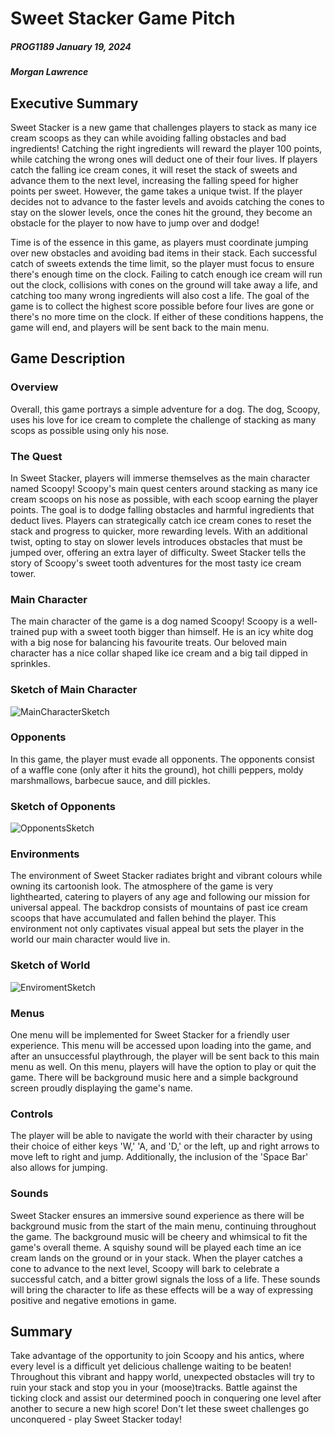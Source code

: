 # Sweet Stacker Game Pitch
##### PROG1189 January 19, 2024
##### Morgan Lawrence
##
## Executive Summary
Sweet Stacker is a new game that challenges players to stack as many ice cream scoops as they can while avoiding falling obstacles and bad ingredients! Catching the right ingredients will reward the player 100 points, while catching the wrong ones will deduct one of their four lives. If players catch the falling ice cream cones, it will reset the stack of sweets and advance them to the next level, increasing the falling speed for higher points per sweet. However, the game takes a unique twist. If the player decides not to advance to the faster levels and avoids catching the cones to stay on the slower levels, once the cones hit the ground, they become an obstacle for the player to now have to jump over and dodge!

Time is of the essence in this game, as players must coordinate jumping over new obstacles and avoiding bad items in their stack. Each successful catch of sweets extends the time limit, so the player must focus to ensure there's enough time on the clock. Failing to catch enough ice cream will run out the clock, collisions  with cones on the ground will take away a life, and catching too many wrong ingredients will also cost a life. The goal of the game is to collect the highest score possible before four lives are gone or there's no more time on the clock. If either of these conditions happens, the game will end, and players will be sent back to the main menu.

## Game Description
### Overview
Overall, this game portrays a simple adventure for a dog. The dog, Scoopy, uses his love for ice cream to complete the challenge of stacking as many scops as possible using only his nose.

### The Quest
In Sweet Stacker, players will immerse themselves as the main character named Scoopy! Scoopy's main quest centers around stacking as many ice cream scoops on his nose as possible, with each scoop earning the player points. The goal is to dodge falling obstacles and harmful ingredients that deduct lives. Players can strategically catch ice cream cones to reset the stack and progress to quicker, more rewarding levels. With an additional twist, opting to stay on slower levels introduces obstacles that must be jumped over, offering an extra layer of difficulty. Sweet Stacker tells the story of Scoopy's sweet tooth adventures for the most tasty ice cream tower. 

### Main Character
The main character of the game is a dog named Scoopy! Scoopy is a well-trained pup with a sweet tooth bigger than himself. He is an icy white dog with a big nose for balancing his favourite treats. Our beloved main character has a nice collar shaped like ice cream and a big tail dipped in sprinkles.

### Sketch of Main Character
![MainCharacterSketch](https://github.com/morganlawrence/Sweets-Stacker/assets/113194663/ee494d7a-453d-4335-ba82-a53edc4a5a01)

### Opponents
In this game, the player must evade all opponents. The opponents consist of a waffle cone (only after it hits the ground), hot chilli peppers, moldy marshmallows, barbecue sauce, and dill pickles.

### Sketch of Opponents
![OpponentsSketch](https://github.com/morganlawrence/Sweets-Stacker/assets/113194663/389d8647-0151-4606-a48c-ccc3cafe1f64)

### Environments
The environment of Sweet Stacker radiates bright and vibrant colours while owning its cartoonish look. The atmosphere of the game is very lighthearted, catering to players of any age and following our mission for universal appeal. The backdrop consists of mountains of past ice cream scoops that have accumulated and fallen behind the player. This environment not only captivates visual appeal but sets the player in the world our main character would live in.

### Sketch of World
![EnviromentSketch](https://github.com/morganlawrence/Sweets-Stacker/assets/113194663/d2ece870-32a6-49e6-af01-cae8e3011999)

### Menus
One menu will be implemented for Sweet Stacker for a friendly user experience. This menu will be accessed upon loading into the game, and after an unsuccessful playthrough, the player will be sent back to this main menu as well. On this menu, players will have the option to play or quit the game. There will be background music here and a simple background screen proudly displaying the game's name.

### Controls
The player will be able to navigate the world with their character by using their choice of either keys 'W,' 'A, and 'D,' or the left, up and right arrows to move left to right and jump. Additionally, the inclusion of the 'Space Bar' also allows for jumping.

### Sounds
Sweet Stacker ensures an immersive sound experience as there will be background music from the start of the main menu, continuing throughout the game. The background music will be cheery and whimsical to fit the game's overall theme. A squishy sound will be played each time an ice cream lands on the ground or in your stack. When the player catches a cone to advance to the next level, Scoopy will bark to celebrate a successful catch, and a bitter growl signals the loss of a life. These sounds will bring the character to life as these effects will be a way of expressing positive and negative emotions in game.

## Summary
Take advantage of the opportunity to join Scoopy and his antics, where every level is a difficult yet delicious challenge waiting to be beaten! Throughout this vibrant and happy world, unexpected obstacles will try to ruin your stack and stop you in your (moose)tracks. Battle against the ticking clock and assist our determined pooch in conquering one level after another to secure a new high score! Don't let these sweet challenges go unconquered - play Sweet Stacker today!
